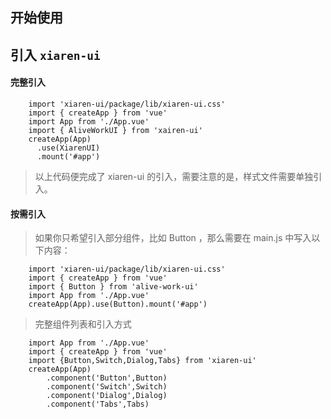## 开始使用

## 引入 `xiaren-ui`

#### 完整引入

```
    import 'xiaren-ui/package/lib/xiaren-ui.css'
    import { createApp } from 'vue'
    import App from './App.vue'
    import { AliveWorkUI } from 'xairen-ui'
    createApp(App)
      .use(XiarenUI)
      .mount('#app')
```

> 以上代码便完成了 xiaren-ui 的引入，需要注意的是，样式文件需要单独引入。

#### 按需引入

> 如果你只希望引入部分组件，比如 Button ，那么需要在 main.js 中写入以下内容：

```
    import 'xiaren-ui/package/lib/xiaren-ui.css'
    import { createApp } from 'vue'
    import { Button } from 'alive-work-ui'
    import App from './App.vue'
    createApp(App).use(Button).mount('#app')
```

> 完整组件列表和引入方式

```
    import App from './App.vue'
    import { createApp } from 'vue'
    import {Button,Switch,Dialog,Tabs} from 'xiaren-ui'
    createApp(App)
        .component('Button',Button)
        .component('Switch',Switch)
        .component('Dialog',Dialog)
        .component('Tabs',Tabs)
```